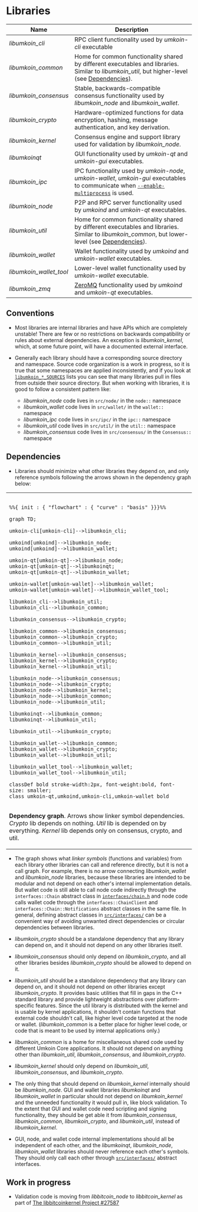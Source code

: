 # Libraries

| Name                     | Description |
|--------------------------|-------------|
| *libumkoin_cli*         | RPC client functionality used by *umkoin-cli* executable |
| *libumkoin_common*      | Home for common functionality shared by different executables and libraries. Similar to *libumkoin_util*, but higher-level (see [Dependencies](#dependencies)). |
| *libumkoin_consensus*   | Stable, backwards-compatible consensus functionality used by *libumkoin_node* and *libumkoin_wallet*. |
| *libumkoin_crypto*      | Hardware-optimized functions for data encryption, hashing, message authentication, and key derivation. |
| *libumkoin_kernel*      | Consensus engine and support library used for validation by *libumkoin_node*. |
| *libumkoinqt*           | GUI functionality used by *umkoin-qt* and *umkoin-gui* executables. |
| *libumkoin_ipc*         | IPC functionality used by *umkoin-node*, *umkoin-wallet*, *umkoin-gui* executables to communicate when [`--enable-multiprocess`](multiprocess.md) is used. |
| *libumkoin_node*        | P2P and RPC server functionality used by *umkoind* and *umkoin-qt* executables. |
| *libumkoin_util*        | Home for common functionality shared by different executables and libraries. Similar to *libumkoin_common*, but lower-level (see [Dependencies](#dependencies)). |
| *libumkoin_wallet*      | Wallet functionality used by *umkoind* and *umkoin-wallet* executables. |
| *libumkoin_wallet_tool* | Lower-level wallet functionality used by *umkoin-wallet* executable. |
| *libumkoin_zmq*         | [ZeroMQ](../zmq.md) functionality used by *umkoind* and *umkoin-qt* executables. |

## Conventions

- Most libraries are internal libraries and have APIs which are completely unstable! There are few or no restrictions on backwards compatibility or rules about external dependencies. An exception is *libumkoin_kernel*, which, at some future point, will have a documented external interface.

- Generally each library should have a corresponding source directory and namespace. Source code organization is a work in progress, so it is true that some namespaces are applied inconsistently, and if you look at [`libumkoin_*_SOURCES`](../../src/Makefile.am) lists you can see that many libraries pull in files from outside their source directory. But when working with libraries, it is good to follow a consistent pattern like:

  - *libumkoin_node* code lives in `src/node/` in the `node::` namespace
  - *libumkoin_wallet* code lives in `src/wallet/` in the `wallet::` namespace
  - *libumkoin_ipc* code lives in `src/ipc/` in the `ipc::` namespace
  - *libumkoin_util* code lives in `src/util/` in the `util::` namespace
  - *libumkoin_consensus* code lives in `src/consensus/` in the `Consensus::` namespace

## Dependencies

- Libraries should minimize what other libraries they depend on, and only reference symbols following the arrows shown in the dependency graph below:

<table><tr><td>

```mermaid

%%{ init : { "flowchart" : { "curve" : "basis" }}}%%

graph TD;

umkoin-cli[umkoin-cli]-->libumkoin_cli;

umkoind[umkoind]-->libumkoin_node;
umkoind[umkoind]-->libumkoin_wallet;

umkoin-qt[umkoin-qt]-->libumkoin_node;
umkoin-qt[umkoin-qt]-->libumkoinqt;
umkoin-qt[umkoin-qt]-->libumkoin_wallet;

umkoin-wallet[umkoin-wallet]-->libumkoin_wallet;
umkoin-wallet[umkoin-wallet]-->libumkoin_wallet_tool;

libumkoin_cli-->libumkoin_util;
libumkoin_cli-->libumkoin_common;

libumkoin_consensus-->libumkoin_crypto;

libumkoin_common-->libumkoin_consensus;
libumkoin_common-->libumkoin_crypto;
libumkoin_common-->libumkoin_util;

libumkoin_kernel-->libumkoin_consensus;
libumkoin_kernel-->libumkoin_crypto;
libumkoin_kernel-->libumkoin_util;

libumkoin_node-->libumkoin_consensus;
libumkoin_node-->libumkoin_crypto;
libumkoin_node-->libumkoin_kernel;
libumkoin_node-->libumkoin_common;
libumkoin_node-->libumkoin_util;

libumkoinqt-->libumkoin_common;
libumkoinqt-->libumkoin_util;

libumkoin_util-->libumkoin_crypto;

libumkoin_wallet-->libumkoin_common;
libumkoin_wallet-->libumkoin_crypto;
libumkoin_wallet-->libumkoin_util;

libumkoin_wallet_tool-->libumkoin_wallet;
libumkoin_wallet_tool-->libumkoin_util;

classDef bold stroke-width:2px, font-weight:bold, font-size: smaller;
class umkoin-qt,umkoind,umkoin-cli,umkoin-wallet bold
```
</td></tr><tr><td>

**Dependency graph**. Arrows show linker symbol dependencies. *Crypto* lib depends on nothing. *Util* lib is depended on by everything. *Kernel* lib depends only on consensus, crypto, and util.

</td></tr></table>

- The graph shows what _linker symbols_ (functions and variables) from each library other libraries can call and reference directly, but it is not a call graph. For example, there is no arrow connecting *libumkoin_wallet* and *libumkoin_node* libraries, because these libraries are intended to be modular and not depend on each other's internal implementation details. But wallet code is still able to call node code indirectly through the `interfaces::Chain` abstract class in [`interfaces/chain.h`](../../src/interfaces/chain.h) and node code calls wallet code through the `interfaces::ChainClient` and `interfaces::Chain::Notifications` abstract classes in the same file. In general, defining abstract classes in [`src/interfaces/`](../../src/interfaces/) can be a convenient way of avoiding unwanted direct dependencies or circular dependencies between libraries.

- *libumkoin_crypto* should be a standalone dependency that any library can depend on, and it should not depend on any other libraries itself.

- *libumkoin_consensus* should only depend on *libumkoin_crypto*, and all other libraries besides *libumkoin_crypto* should be allowed to depend on it.

- *libumkoin_util* should be a standalone dependency that any library can depend on, and it should not depend on other libraries except *libumkoin_crypto*. It provides basic utilities that fill in gaps in the C++ standard library and provide lightweight abstractions over platform-specific features. Since the util library is distributed with the kernel and is usable by kernel applications, it shouldn't contain functions that external code shouldn't call, like higher level code targeted at the node or wallet. (*libumkoin_common* is a better place for higher level code, or code that is meant to be used by internal applications only.)

- *libumkoin_common* is a home for miscellaneous shared code used by different Umkoin Core applications. It should not depend on anything other than *libumkoin_util*, *libumkoin_consensus*, and *libumkoin_crypto*.

- *libumkoin_kernel* should only depend on *libumkoin_util*, *libumkoin_consensus*, and *libumkoin_crypto*.

- The only thing that should depend on *libumkoin_kernel* internally should be *libumkoin_node*. GUI and wallet libraries *libumkoinqt* and *libumkoin_wallet* in particular should not depend on *libumkoin_kernel* and the unneeded functionality it would pull in, like block validation. To the extent that GUI and wallet code need scripting and signing functionality, they should be get able it from *libumkoin_consensus*, *libumkoin_common*, *libumkoin_crypto*, and *libumkoin_util*, instead of *libumkoin_kernel*.

- GUI, node, and wallet code internal implementations should all be independent of each other, and the *libumkoinqt*, *libumkoin_node*, *libumkoin_wallet* libraries should never reference each other's symbols. They should only call each other through [`src/interfaces/`](../../src/interfaces/) abstract interfaces.

## Work in progress

- Validation code is moving from *libbitcoin_node* to *libbitcoin_kernel* as part of [The libbitcoinkernel Project #27587](https://github.com/bitcoin/bitcoin/issues/27587)
